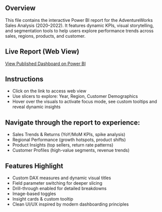 ## Overview
This file contains the interactive Power BI report for the AdventureWorks Sales Analysis (2020–2022). It features dynamic KPIs, visual storytelling, and segmentation tools to help users explore performance trends across sales, regions, products, and customer.

## Live Report (Web View)
[View Published Dashboard on Power BI](https://app.powerbi.com/reportEmbed?reportId=70d82fdb-7fcc-4580-bd4c-dd060f027cbd&autoAuth=true&ctid=f4e2981a-ee27-48df-9435-c46bbd4f1e7d)

## Instructions
- Click on the link to access web view
- Use slicers to explore: Year, Region, Customer Demographics
- Hover over the visuals to activate focus mode, see custom tooltips and reveal dynamic insights

## Navigate through the report to experience: 
- Sales Trends & Returns (YoY/MoM KPIs, spike analysis)
- Regional Performance (growth hotspots, product shifts)
- Product Insights (top sellers, return rate patterns)
- Customer Profiles (high-value segments, revenue trends)

## Features Highlight
- Custom DAX measures and dynamic visual titles
- Field parameter switching for deeper slicing
- Drill-through enabled for detailed breakdowns
- Image-based toggles
- Insight cards & custom tooltip
- Clean UI/UX inspired by modern dashboarding principles

